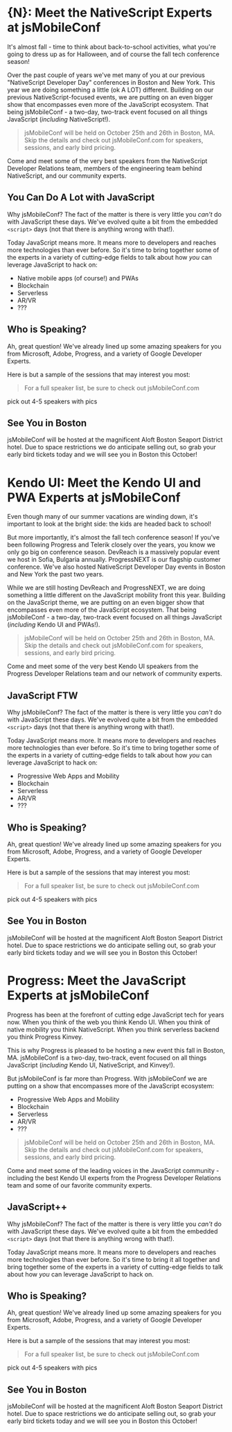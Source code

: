 # {N}: Meet the NativeScript Experts at jsMobileConf

It's almost fall - time to think about back-to-school activities, what you're going to dress up as for Halloween, and of course the fall tech conference season!

Over the past couple of years we've met many of you at our previous "NativeScript Developer Day" conferences in Boston and New York. This year we are doing something a little (ok A LOT) different. Building on our previous NativeScript-focused events, we are putting on an even bigger show that encompasses even more of the JavaScript ecosystem. That being jsMobileConf - a two-day, two-track event focused on all things JavaScript (*including* NativeScript!).

> jsMobileConf will be held on October 25th and 26th in Boston, MA. Skip the details and check out jsMobileConf.com for speakers, sessions, and early bird pricing.

Come and meet some of the very best speakers from the NativeScript Developer Relations team, members of the engineering team behind NativeScript, and our community experts.

## You Can Do A Lot with JavaScript

Why jsMobileConf? The fact of the matter is there is very little you *can't* do with JavaScript these days. We've evolved quite a bit from the embedded `<script>` days (not that there is anything wrong with that!).

Today JavaScript means more. It means more to developers and reaches more technologies than ever before. So it's time to bring together some of the experts in a variety of cutting-edge fields to talk about how *you* can leverage JavaScript to hack on:

- Native mobile apps (of course!) and PWAs
- Blockchain
- Serverless
- AR/VR
- ???

## Who is Speaking?

Ah, great question! We've already lined up some amazing speakers for you from Microsoft, Adobe, Progress, and a variety of Google Developer Experts.

Here is but a sample of the sessions that may interest you most:

> For a full speaker list, be sure to check out jsMobileConf.com

pick out 4-5 speakers with pics

## See You in Boston

jsMobileConf will be hosted at the magnificent Aloft Boston Seaport District hotel. Due to space restrictions we do anticipate selling out, so grab your early bird tickets today and we will see you in Boston this October!





# Kendo UI: Meet the Kendo UI and PWA Experts at jsMobileConf

Even though many of our summer vacations are winding down, it's important to look at the bright side: the kids are headed back to school!

But more importantly, it's almost the fall tech conference season! If you've been following Progress and Telerik closely over the years, you know we only go big on conference season. DevReach is a massively popular event we host in Sofia, Bulgaria annually. ProgressNEXT is our flagship customer conference. We've also hosted NativeScript Developer Day events in Boston and New York the past two years.

While we are still hosting DevReach and ProgressNEXT, we are doing something a little different on the JavaScript mobility front this year. Building on the JavaScript theme, we are putting on an even bigger show that encompasses even more of the JavaScript ecosystem. That being jsMobileConf - a two-day, two-track event focused on all things JavaScript (*including* Kendo UI and PWAs!).

> jsMobileConf will be held on October 25th and 26th in Boston, MA. Skip the details and check out jsMobileConf.com for speakers, sessions, and early bird pricing.

Come and meet some of the very best Kendo UI speakers from the Progress Developer Relations team and our network of community experts.

## JavaScript FTW

Why jsMobileConf? The fact of the matter is there is very little you *can't* do with JavaScript these days. We've evolved quite a bit from the embedded `<script>` days (not that there is anything wrong with that!).

Today JavaScript means more. It means more to developers and reaches more technologies than ever before. So it's time to bring together some of the experts in a variety of cutting-edge fields to talk about how *you* can leverage JavaScript to hack on:

- Progressive Web Apps and Mobility
- Blockchain
- Serverless
- AR/VR
- ???

## Who is Speaking?

Ah, great question! We've already lined up some amazing speakers for you from Microsoft, Adobe, Progress, and a variety of Google Developer Experts.

Here is but a sample of the sessions that may interest you most:

> For a full speaker list, be sure to check out jsMobileConf.com

pick out 4-5 speakers with pics

## See You in Boston

jsMobileConf will be hosted at the magnificent Aloft Boston Seaport District hotel. Due to space restrictions we do anticipate selling out, so grab your early bird tickets today and we will see you in Boston this October!




# Progress: Meet the JavaScript Experts at jsMobileConf

Progress has been at the forefront of cutting edge JavaScript tech for years now. When you think of the web you think Kendo UI. When you think of native mobility you think NativeScript. When you think serverless backend you think Progress Kinvey.

This is why Progress is pleased to be hosting a new event this fall in Boston, MA. jsMobileConf is a two-day, two-track, event focused on all things JavaScript (*including* Kendo UI, NativeScript, and Kinvey!).

But jsMobileConf is far more than Progress. With jsMobileConf we are putting on a show that encompasses more of the JavaScript ecosystem:

- Progressive Web Apps and Mobility
- Blockchain
- Serverless
- AR/VR
- ???

> jsMobileConf will be held on October 25th and 26th in Boston, MA. Skip the details and check out jsMobileConf.com for speakers, sessions, and early bird pricing.

Come and meet some of the leading voices in the JavaScript community - including the best Kendo UI experts from the Progress Developer Relations team and some of our favorite community experts.

## JavaScript++

Why jsMobileConf? The fact of the matter is there is very little you *can't* do with JavaScript these days. We've evolved quite a bit from the embedded `<script>` days (not that there is anything wrong with that!).

Today JavaScript means more. It means more to developers and reaches more technologies than ever before. So it's time to bring it all together and bring together some of the experts in a variety of cutting-edge fields to talk about how *you* can leverage JavaScript to hack on.

## Who is Speaking?

Ah, great question! We've already lined up some amazing speakers for you from Microsoft, Adobe, Progress, and a variety of Google Developer Experts.

Here is but a sample of the sessions that may interest you most:

> For a full speaker list, be sure to check out jsMobileConf.com

pick out 4-5 speakers with pics

## See You in Boston

jsMobileConf will be hosted at the magnificent Aloft Boston Seaport District hotel. Due to space restrictions we do anticipate selling out, so grab your early bird tickets today and we will see you in Boston this October!



